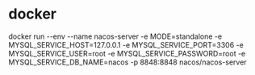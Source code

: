 # docker

docker run --env --name nacos-server -e MODE=standalone -e MYSQL_SERVICE_HOST=127.0.0.1 -e MYSQL_SERVICE_PORT=3306 -e MYSQL_SERVICE_USER=root -e MYSQL_SERVICE_PASSWORD=root -e MYSQL_SERVICE_DB_NAME=nacos -p 8848:8848 nacos/nacos-server

